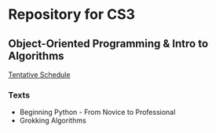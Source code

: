 # Repository for CS3
## Object-Oriented Programming & Intro to Algorithms

[Tentative Schedule](https://docs.google.com/spreadsheets/d/1yFJVc77QsCPTVjCgqzdleCTMesRNzBR2VIC72pdynTA/edit#gid=0)

### Texts
* Beginning Python - From Novice to Professional
* Grokking Algorithms
